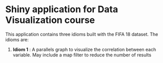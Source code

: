 # Shiny application for Data Visualization course

This application contains three idioms built with the FIFA 18 dataset. The idioms are:

1. **Idiom 1** : A parallels graph to visualize the correlation between each variable. May include a map filter to reduce the number of results
